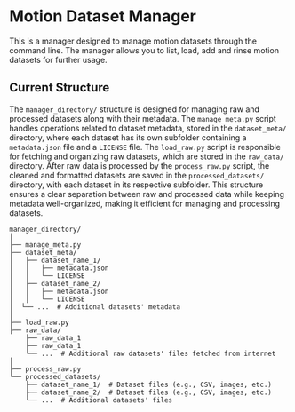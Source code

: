 # Motion Dataset Manager

This is a manager designed to manage motion datasets through the command line. The manager allows you to list, load, add and rinse motion datasets for further usage.

## Current Structure

The `manager_directory/` structure is designed for managing raw and processed datasets along with their metadata. The `manage_meta.py` script handles operations related to dataset metadata, stored in the `dataset_meta/` directory, where each dataset has its own subfolder containing a `metadata.json` file and a `LICENSE` file. The `load_raw.py` script is responsible for fetching and organizing raw datasets, which are stored in the `raw_data/` directory. After raw data is processed by the `process_raw.py` script, the cleaned and formatted datasets are saved in the `processed_datasets/` directory, with each dataset in its respective subfolder. This structure ensures a clear separation between raw and processed data while keeping metadata well-organized, making it efficient for managing and processing datasets.

```
manager_directory/
│
├── manage_meta.py
├── dataset_meta/
│   ├── dataset_name_1/
│   │   ├── metadata.json
│   │   └── LICENSE
│   ├── dataset_name_2/
│   │   ├── metadata.json
│   │   └── LICENSE
│  └── ...  # Additional datasets' metadata
│
├── load_raw.py
├── raw_data/
    ├── raw_data_1
    ├── raw_data_1
    └── ...  # Additional raw datasets' files fetched from internet
│
├── process_raw.py
└── processed_datasets/
    ├── dataset_name_1/  # Dataset files (e.g., CSV, images, etc.)
    ├── dataset_name_2/  # Dataset files (e.g., CSV, images, etc.)
    └── ...  # Additional datasets' files
```
